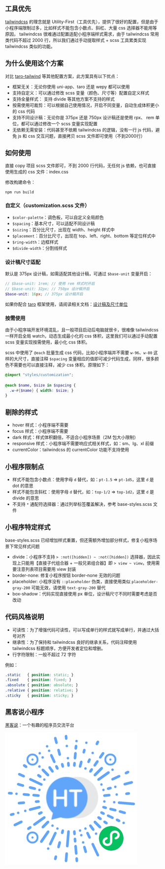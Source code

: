 ## 工具优先
[tailwindcss](https://tailwindcss.com) 的理念就是 Utility-First（工具优先），提供了很好的配置，但是由于小程序端限制过多，比如样式不能包含小数点、斜杠、大量 css 选择器不能用等原因， tailwindcss 很难通过配置适配小程序端样式需求，由于 tailwindcss 常用类代码不超过 2000 行，所以我们通过手动提取样式 + scss 工具累类实现 tailwindcss 类似的功能。

## 为什么使用这个方案
对比 [taro-tailwind](https://github.com/windedge/taro-tailwind) 等其他配置方案，此方案具有以下优点：
- 框架无关：无论你使用 uni-app、taro 还是 wepy 都可以使用
- 支持自定义：可以通过修改 scss 变量（颜色、尺寸等）配置自定义样式
- 支持全量样式： 支持 divide 等其他方案不支持的样式
- 按需使用可裁剪：可以根据自己使用情况，开启不同变量，自动生成体积更小的 css 代码
- 支持不同设计稿：无论你是 375px 还是 750px 设计稿还是使用 rpx、 rem 单位，都可以通过修改一个 scss 变量实现配置
- 无依赖无需安装：代码甚至不依赖 tailwindcss 的逻辑，没有一行 js 代码，避免 js 和 css 交互问题，直接拷贝 scss 文件即可使用（不到2000行）

## 如何使用
直接 copy 项目 scss 文件即可，不到 2000 行代码，无任何 js 依赖，也可直接使用生成的 css 文件：index.css

修改构建命令：
```shell script
npm run build
```
### 自定义（customization.scss 文件）
- `$color-palette`：调色板，可以自定义全局颜色
- `$spacing`：基本尺寸，可以适配不同设计稿
- `$sizing`：百分比尺寸，出现在 width、height 样式中
- `$placement`：百分比尺寸，出现在 top、left、right、bottom 等定位样式中
- `$ring-width`：边框样式
- `$divide-width`：分割线样式

### 设计稿尺寸适配
默认是 375px 设计稿，如需适配其他设计稿，可通过 `$base-unit` 变量开启：
```scss
// $base-unit: 1rem; // 使用 rem 样式时开启
// $base-unit: 32px; // 750px 设计稿开启
$base-unit: 16px; // 375px 设计稿开启
```
如果你配合 [taro](http://taro-docs.jd.com/taro/docs/README) 框架使用，请阅读相关文档：[设计稿及尺寸单位](http://taro-docs.jd.com/taro/docs/size/)

### 按需使用
由于小程序端开发环境混乱，且一般项目启动后电脑就很卡，很难像 tailwindcss 一样开启全局 watch，动态生成最小化的 css 体积，这里我们可以通过手动配置 scss 变量实现按需使用，最小化 css 体积。

scss 中使用了 `@each` 批量生成 css 代码，比如小程序端并不需要 `w-96`、`w-80` 这样的大尺寸，直接注释 `$spacing` 变量相应的值即可减少代码生成，同样，很多颜色不需要也可以直接注释，减少 css 体积。原理如下：
```scss
@import "styles/customization";

@each $name, $size in $spacing {
  .w-#{$name} { width: $size; }
}
```

## 剔除的样式
- hover 样式：小程序端不需要
- focus 样式：小程序端不需要
- dark 样式：样式体积翻倍，不适合小程序场景（2M 包大小限制）
- responsive 样式：小程序端不需要响应式相关样式，如：sm、lg、xl 前缀
- currentColor：tailwindcss 的 currentColor 功能不支持使用

## 小程序限制点
- 样式不能包含小数点：使用字母 `d` 替代，如：`pt-1.5` => `pt-1d5`，这里 `d` 是 dot 的意思
- 样式不能包含斜杠：使用字母 `d` 替代，如：`top-1/2` => `top-1d2`，这里 `d` 是 divide 的意思
- 不支持 `*` 通配符选择器：通过列举标签覆盖解决，参考 base-styles.scss 文件

## 小程序特定样式
base-styles.scss 已经增加样式重置，但还需额外增加部分样式，修复小程序场景下常见样式问题
- divide：小程序不支持 `> :not([hidden]) ~ :not([hidden])` 选择器，因此实现上只能用【直接子代组合器 + 一般兄弟组合器】即 `> view ~ view`，使用需要注意列表项目需要用 view 封装
- border-none: 修复小程序按钮 border-none 无效的问题
- placeholder: 小程序没有 `::placeholder` 伪类，直接使用类似 `placeholder-gray-200` 可能无效，请使用 `text-gray-200` 替代
- box-shadow：代码实现直接使用 px 单位，设计稿尺寸不同时需要考虑是否改动

## 代码风格说明
- 可读性：为了增强代码可读性，可以写成单行的样式就写成单行，并通过大括号对齐
- 继承性：为了保持和 tailwindcss 良好的继承关系，代码注释使用 tailwindcss 标题顺序，方便开发者定位和增删。
- 行字符限制：一般不超过 72 字符

例如：
```scss
.static   { position: static; }
.fixed    { position: fixed; }
.absolute { position: absolute; }
.relative { position: relative; }
.sticky   { position: sticky; }
```

## 黑客说小程序
[黑客说](https://hackertalk.net/)：一个有趣的程序员交流平台

![](hackertalk-mini.jpg)
